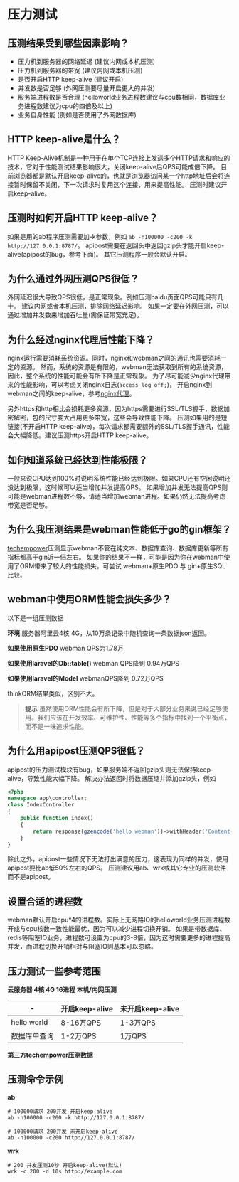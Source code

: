 # 压力测试

## 压测结果受到哪些因素影响？
* 压力机到服务器的网络延迟 (建议内网或本机压测)
* 压力机到服务器的带宽 (建议内网或本机压测)
* 是否开启HTTP keep-alive (建议开启)
* 并发数是否足够 (外网压测要尽量开启更大的并发)
* 服务端进程数是否合理 (helloworld业务进程数建议与cpu数相同，数据库业务进程数建议为cpu的四倍及以上)
* 业务自身性能 (例如是否使用了外网数据库)


## HTTP keep-alive是什么？
HTTP Keep-Alive机制是一种用于在单个TCP连接上发送多个HTTP请求和响应的技术，它对于性能测试结果影响很大，关闭keep-alive后QPS可能成倍下降。
目前浏览器都是默认开启keep-alive的，也就是浏览器访问某一个http地址后会将连接暂时保留不关闭，下一次请求时复用这个连接，用来提高性能。
压测时建议开启keep-alive。

## 压测时如何开启HTTP keep-alive？
如果是用的ab程序压测需要加-k参数，例如 `ab -n100000 -c200 -k http://127.0.0.1:8787/`。
apipost需要在返回头中返回gzip头才能开启keep-alive(apipost的bug，参考下面)。
其它压测程序一般会默认开启。

## 为什么通过外网压测QPS很低？
外网延迟很大导致QPS很低，是正常现象。例如压测baidu页面QPS可能只有几十。
建议内网或者本机压测，排除网络延迟影响。
如果一定要在外网压测，可以通过增加并发数来增加吞吐量(需保证带宽充足)。

## 为什么经过nginx代理后性能下降？
nginx运行需要消耗系统资源。同时，nginx和webman之间的通讯也需要消耗一定的资源。
然而，系统的资源是有限的，webman无法获取到所有的系统资源，因此，整个系统的性能可能会有所下降是正常现象。
为了尽可能减少nginx代理带来的性能影响，可以考虑关闭nginx日志(`access_log off;`)，
开启nginx到webman之间的keep-alive，参考[nginx代理](nginx-proxy.md)。

另外https和http相比会损耗更多资源，因为https需要进行SSL/TLS握手，数据加密解密，包的尺寸变大占用更多带宽，这些会导致性能下降。
压测如果用的是短链接(不开启HTTP keep-alive)，每次请求都需要额外的SSL/TLS握手通讯，性能会大幅降低。建议压测https开启HTTP keep-alive。


## 如何知道系统已经达到性能极限？
一般来说CPU达到100%时说明系统性能已经达到极限。如果CPU还有空闲说明还没达到极限，这时候可以适当增加并发提高QPS。
如果增加并发无法提高QPS则可能是webman进程数不够，请适当增加webman进程。如果仍然无法提高考虑带宽是否足够。

## 为什么我压测结果是webman性能低于go的gin框架？
[techempower](https://www.techempower.com/benchmarks/#section=data-r21&hw=ph&test=db&l=zijnjz-6bj&a=2&f=1ekg-cbcw-2t4w-27wr68-pc0-iv9slc-0-1ekgw-39g-kxs00-o0zk-5jsetl-2x8doc-2)压测显示webman不管在纯文本、数据库查询、数据库更新等所有指标都高于gin近一倍左右。
如果你的结果不一样，可能是因为你在webman中使用了ORM带来了较大的性能损失，可尝试 webman+原生PDO 与 gin+原生SQL 比较。

## webman中使用ORM性能会损失多少？
以下是一组压测数据

**环境**
服务器阿里云4核 4G，从10万条记录中随机查询一条数据json返回。

**如果使用原生PDO**
webman QPS为1.78万

**如果使用laravel的Db::table()**
webman QPS降到 0.94万QPS

**如果使用laravel的Model**
webmanQPS降到 0.72万QPS

thinkORM结果类似，区别不大。

> **提示**
> 虽然使用ORM性能会有所下降，但是对于大部分业务来说已经足够使用。我们应该在开发效率、可维护性、性能等多个指标中找到一个平衡点，而不是一味追求性能。

## 为什么用apipost压测QPS很低？
apipost的压力测试模块有bug，如果服务端不返回gzip头则无法保持keep-alive，导致性能大幅下降。
解决办法返回时将数据压缩并添加gzip头，例如
```php
<?php
namespace app\controller;
class IndexController
{
    public function index()
    {
        return response(gzencode('hello webman'))->withHeader('Content-Encoding', 'gzip');
    }
}
```
除此之外，apipost一些情况下无法打出满意的压力，这表现为同样的并发，使用apipost要比ab低50%左右的QPS。
压测建议用ab、wrk或其它专业的压测软件而不是apipost。

## 设置合适的进程数
webman默认开启cpu*4的进程数。实际上无网路IO的helloworld业务压测进程数开成与cpu核数一致性能最优，因为可以减少进程切换开销。
如果是带数据库、redis等阻塞IO业务，进程数可设置为cpu的3-8倍，因为这时需要更多的进程提高并发，而进程切换开销相对与阻塞IO则基本可以忽略。


## 压力测试一些参考范围

**云服务器 4核 4G 16进程 本机/内网压测**

| - | 开启keep-alive | 未开启keep-alive |
|--|-----|-----|
| hello world | 8-16万QPS | 1-3万QPS |
| 数据库单查询 | 1-2万QPS | 1万QPS |

[**第三方techempower压测数据**](https://www.techempower.com/benchmarks/#section=data-r21&l=zik073-6bj&test=db)


## 压测命令示例

**ab**
```
# 100000请求 200并发 开启keep-alive
ab -n100000 -c200 -k http://127.0.0.1:8787/

# 100000请求 200并发 未开启keep-alive
ab -n100000 -c200 http://127.0.0.1:8787/
```

**wrk**
```
# 200 并发压测10秒 开启keep-alive(默认)
wrk -c 200 -d 10s http://example.com
```
